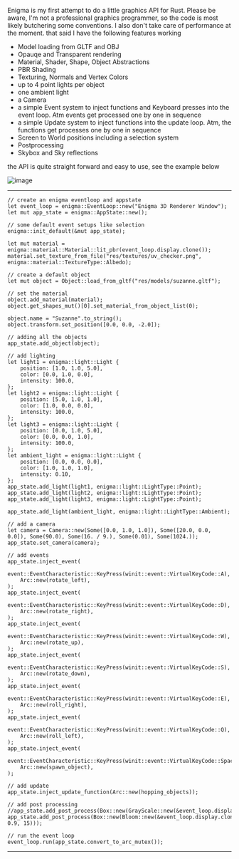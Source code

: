 Enigma is my first attempt to do a little graphics API for Rust.
Please be aware, I'm not a professional graphics programmer, so the code is most likely butchering some conventions. I also don't take care of performance at the moment. that said I have the following features working

- Model loading from GLTF and OBJ
- Opauqe and Transparent rendering
- Material, Shader, Shape, Object Abstractions
- PBR Shading
- Texturing, Normals and Vertex Colors
- up to 4 point lights per object
- one ambient light
- a Camera
- a simple Event system to inject functions and Keyboard presses into the event loop. Atm events get processed one by one in sequence
- a simple Update system to inject functions into the update loop. Atm, the functions get processes one by one in sequence
- Screen to World positions including a selection system
- Postprocessing
- Skybox and Sky reflections


the API is quite straight forward and easy to use, see the example below

![image](https://github.com/JeremiasMeister/enigma/assets/19373094/311300f4-5528-4909-8c03-25cdf2e20c5c)


***
    // create an enigma eventloop and appstate
    let event_loop = enigma::EventLoop::new("Enigma 3D Renderer Window");
    let mut app_state = enigma::AppState::new();

    // some default event setups like selection
    enigma::init_default(&mut app_state);

    let mut material = enigma::material::Material::lit_pbr(event_loop.display.clone());
    material.set_texture_from_file("res/textures/uv_checker.png", enigma::material::TextureType::Albedo);

    // create a default object
    let mut object = Object::load_from_gltf("res/models/suzanne.gltf");

    // set the material
    object.add_material(material);
    object.get_shapes_mut()[0].set_material_from_object_list(0);

    object.name = "Suzanne".to_string();
    object.transform.set_position([0.0, 0.0, -2.0]);

    // adding all the objects
    app_state.add_object(object);

    // add lighting
    let light1 = enigma::light::Light {
        position: [1.0, 1.0, 5.0],
        color: [0.0, 1.0, 0.0],
        intensity: 100.0,
    };
    let light2 = enigma::light::Light {
        position: [5.0, 1.0, 1.0],
        color: [1.0, 0.0, 0.0],
        intensity: 100.0,
    };
    let light3 = enigma::light::Light {
        position: [0.0, 1.0, 5.0],
        color: [0.0, 0.0, 1.0],
        intensity: 100.0,
    };
    let ambient_light = enigma::light::Light {
        position: [0.0, 0.0, 0.0],
        color: [1.0, 1.0, 1.0],
        intensity: 0.10,
    };
    app_state.add_light(light1, enigma::light::LightType::Point);
    app_state.add_light(light2, enigma::light::LightType::Point);
    app_state.add_light(light3, enigma::light::LightType::Point);

    app_state.add_light(ambient_light, enigma::light::LightType::Ambient);

    // add a camera
    let camera = Camera::new(Some([0.0, 1.0, 1.0]), Some([20.0, 0.0, 0.0]), Some(90.0), Some(16. / 9.), Some(0.01), Some(1024.));
    app_state.set_camera(camera);

    // add events
    app_state.inject_event(
        event::EventCharacteristic::KeyPress(winit::event::VirtualKeyCode::A),
        Arc::new(rotate_left),
    );
    app_state.inject_event(
        event::EventCharacteristic::KeyPress(winit::event::VirtualKeyCode::D),
        Arc::new(rotate_right),
    );
    app_state.inject_event(
        event::EventCharacteristic::KeyPress(winit::event::VirtualKeyCode::W),
        Arc::new(rotate_up),
    );
    app_state.inject_event(
        event::EventCharacteristic::KeyPress(winit::event::VirtualKeyCode::S),
        Arc::new(rotate_down),
    );
    app_state.inject_event(
        event::EventCharacteristic::KeyPress(winit::event::VirtualKeyCode::E),
        Arc::new(roll_right),
    );
    app_state.inject_event(
        event::EventCharacteristic::KeyPress(winit::event::VirtualKeyCode::Q),
        Arc::new(roll_left),
    );
    app_state.inject_event(
        event::EventCharacteristic::KeyPress(winit::event::VirtualKeyCode::Space),
        Arc::new(spawn_object),
    );

    // add update
    app_state.inject_update_function(Arc::new(hopping_objects));

    // add post processing
    //app_state.add_post_process(Box::new(GrayScale::new(&event_loop.display.clone())));
    app_state.add_post_process(Box::new(Bloom::new(&event_loop.display.clone(), 0.9, 15)));

    // run the event loop
    event_loop.run(app_state.convert_to_arc_mutex());
  ***
